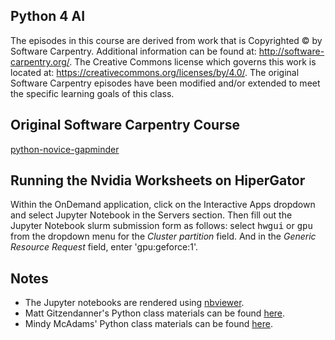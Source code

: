 ## Python 4 AI

The episodes in this course are derived from work that is Copyrighted © by Software Carpentry.  Additional information can be
found at: http://software-carpentry.org/.  The Creative Commons license which governs this work is located at:
https://creativecommons.org/licenses/by/4.0/. The original Software Carpentry episodes have been modified and/or extended to meet the specific learning goals of this class.  
  
## Original Software Carpentry Course
[python-novice-gapminder](https://github.com/swcarpentry/python-novice-gapminder)

## Running the Nvidia Worksheets on HiperGator

Within the OnDemand application, click on the Interactive Apps dropdown and select Jupyter Notebook in the Servers section.  Then fill out the Jupyter Notebook slurm submission form as follows:  select <kbd>hwgui</kbd> or <kbd>gpu</kbd> from the dropdown menu for the *Cluster partition* field.  And in the *Generic Resource Request* field, enter 'gpu:geforce:1'.

## Notes
- The Jupyter notebooks are rendered using [nbviewer](https://nbviewer.jupyter.org/).
- Matt Gitzendanner's Python class materials can be found [here](https://github.com/CompTools/Class_Files).
- Mindy McAdams' Python class materials can be found [here](https://github.com/macloo/python-beginners).

